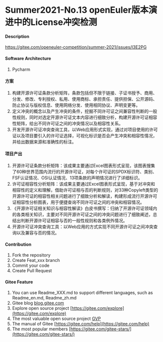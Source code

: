 # Summer2021-No.13 openEuler版本演进中的License冲突检测

#### Description
https://gitee.com/openeuler-competition/summer-2021/issues/I3E2PG


#### Software Architecture
1. Pycharm

#### 方案

1.	构建开源许可证条款分析矩阵，条款包括但不限于链接、子证书授予、商用、分发、修改、专利授权、私用、使用商标、承担责任、提供担保、公开源码、防止协议与版权信息、使用网络分发、使用相同协议、声明变更等。
2.	定义冲突的概念以及产生冲突的条件，挖掘不同许可证之间兼容性判断的一般性规则，同时对选定开源许可证文本内容进行细致分析，构建开源许可证相容性矩阵，给出不同许可证之间的冲突情况以及相容性关系。
3.	开发开源许可证冲突查询工具，以Web应用形式实现，通过对项目使用的许可证以及项目要引入的许可证选择，可视化标识是否会产生冲突和相容性情况，并给出数据来源和准确性的标注。

#### 项目产出

1. 开源许可证条款分析矩阵：该成果主要通过Excel图表形式呈现，该图表搜集了60种世界范围内流行的开源许可证，对每个许可证的SPDX标识符、类别、FSF认证情况、OSI认证情况、13项条款的声明情况进行了详细标识。
1. 许可证相容性分析矩阵：该成果主要通过Excel图表形式呈现，基于对冲突和相容性的定义和理解，借助许可证相与否的判断规则，对33种Copyleft类型的开源许可证的相容性相关问题进行了细致分析和解读，构建形成流行开源许可证相容性分析图表，用于便捷查询不同许可证之间的冲突和相容情况。
1. 《开源许可证相关知识与相容性解读》白皮书撰写：归纳了开源许可证领域内的各类相关知识，主要对不同开源许可证之间的冲突问题进行了细致阐述，总结出判断开源许可证相容与否的一般性规则和各类例外情况。
1. 开源许可证冲突查询工具：以Web应用的方式实现不同开源许可证之间冲突查询以及兼容与否的情况。


#### Contribution

1.  Fork the repository
2.  Create Feat_xxx branch
3.  Commit your code
4.  Create Pull Request


#### Gitee Feature

1.  You can use Readme\_XXX.md to support different languages, such as Readme\_en.md, Readme\_zh.md
2.  Gitee blog [blog.gitee.com](https://blog.gitee.com)
3.  Explore open source project [https://gitee.com/explore](https://gitee.com/explore)
4.  The most valuable open source project [GVP](https://gitee.com/gvp)
5.  The manual of Gitee [https://gitee.com/help](https://gitee.com/help)
6.  The most popular members  [https://gitee.com/gitee-stars/](https://gitee.com/gitee-stars/)
